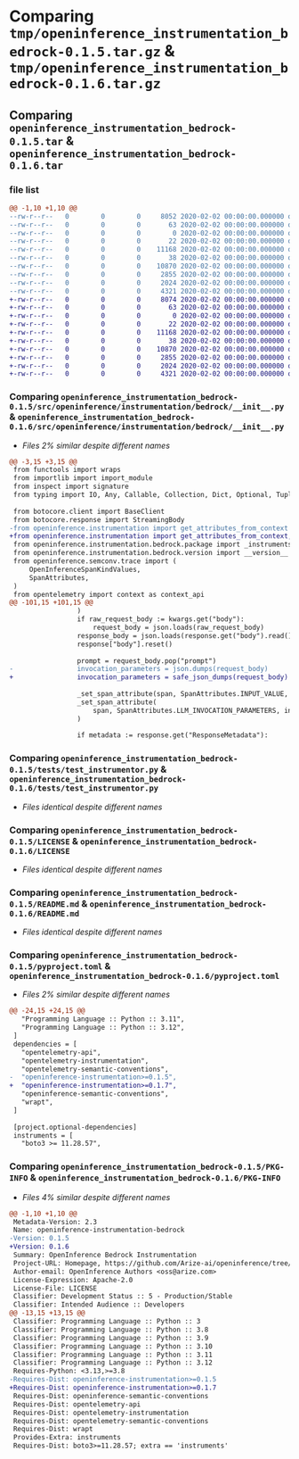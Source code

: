 # Comparing `tmp/openinference_instrumentation_bedrock-0.1.5.tar.gz` & `tmp/openinference_instrumentation_bedrock-0.1.6.tar.gz`

## Comparing `openinference_instrumentation_bedrock-0.1.5.tar` & `openinference_instrumentation_bedrock-0.1.6.tar`

### file list

```diff
@@ -1,10 +1,10 @@
--rw-r--r--   0        0        0     8052 2020-02-02 00:00:00.000000 openinference_instrumentation_bedrock-0.1.5/src/openinference/instrumentation/bedrock/__init__.py
--rw-r--r--   0        0        0       63 2020-02-02 00:00:00.000000 openinference_instrumentation_bedrock-0.1.5/src/openinference/instrumentation/bedrock/package.py
--rw-r--r--   0        0        0        0 2020-02-02 00:00:00.000000 openinference_instrumentation_bedrock-0.1.5/src/openinference/instrumentation/bedrock/py.typed
--rw-r--r--   0        0        0       22 2020-02-02 00:00:00.000000 openinference_instrumentation_bedrock-0.1.5/src/openinference/instrumentation/bedrock/version.py
--rw-r--r--   0        0        0    11168 2020-02-02 00:00:00.000000 openinference_instrumentation_bedrock-0.1.5/tests/test_instrumentor.py
--rw-r--r--   0        0        0       38 2020-02-02 00:00:00.000000 openinference_instrumentation_bedrock-0.1.5/.gitignore
--rw-r--r--   0        0        0    10870 2020-02-02 00:00:00.000000 openinference_instrumentation_bedrock-0.1.5/LICENSE
--rw-r--r--   0        0        0     2855 2020-02-02 00:00:00.000000 openinference_instrumentation_bedrock-0.1.5/README.md
--rw-r--r--   0        0        0     2024 2020-02-02 00:00:00.000000 openinference_instrumentation_bedrock-0.1.5/pyproject.toml
--rw-r--r--   0        0        0     4321 2020-02-02 00:00:00.000000 openinference_instrumentation_bedrock-0.1.5/PKG-INFO
+-rw-r--r--   0        0        0     8074 2020-02-02 00:00:00.000000 openinference_instrumentation_bedrock-0.1.6/src/openinference/instrumentation/bedrock/__init__.py
+-rw-r--r--   0        0        0       63 2020-02-02 00:00:00.000000 openinference_instrumentation_bedrock-0.1.6/src/openinference/instrumentation/bedrock/package.py
+-rw-r--r--   0        0        0        0 2020-02-02 00:00:00.000000 openinference_instrumentation_bedrock-0.1.6/src/openinference/instrumentation/bedrock/py.typed
+-rw-r--r--   0        0        0       22 2020-02-02 00:00:00.000000 openinference_instrumentation_bedrock-0.1.6/src/openinference/instrumentation/bedrock/version.py
+-rw-r--r--   0        0        0    11168 2020-02-02 00:00:00.000000 openinference_instrumentation_bedrock-0.1.6/tests/test_instrumentor.py
+-rw-r--r--   0        0        0       38 2020-02-02 00:00:00.000000 openinference_instrumentation_bedrock-0.1.6/.gitignore
+-rw-r--r--   0        0        0    10870 2020-02-02 00:00:00.000000 openinference_instrumentation_bedrock-0.1.6/LICENSE
+-rw-r--r--   0        0        0     2855 2020-02-02 00:00:00.000000 openinference_instrumentation_bedrock-0.1.6/README.md
+-rw-r--r--   0        0        0     2024 2020-02-02 00:00:00.000000 openinference_instrumentation_bedrock-0.1.6/pyproject.toml
+-rw-r--r--   0        0        0     4321 2020-02-02 00:00:00.000000 openinference_instrumentation_bedrock-0.1.6/PKG-INFO
```

### Comparing `openinference_instrumentation_bedrock-0.1.5/src/openinference/instrumentation/bedrock/__init__.py` & `openinference_instrumentation_bedrock-0.1.6/src/openinference/instrumentation/bedrock/__init__.py`

 * *Files 2% similar despite different names*

```diff
@@ -3,15 +3,15 @@
 from functools import wraps
 from importlib import import_module
 from inspect import signature
 from typing import IO, Any, Callable, Collection, Dict, Optional, Tuple, TypeVar, cast
 
 from botocore.client import BaseClient
 from botocore.response import StreamingBody
-from openinference.instrumentation import get_attributes_from_context
+from openinference.instrumentation import get_attributes_from_context, safe_json_dumps
 from openinference.instrumentation.bedrock.package import _instruments
 from openinference.instrumentation.bedrock.version import __version__
 from openinference.semconv.trace import (
     OpenInferenceSpanKindValues,
     SpanAttributes,
 )
 from opentelemetry import context as context_api
@@ -101,15 +101,15 @@
                 )
                 if raw_request_body := kwargs.get("body"):
                     request_body = json.loads(raw_request_body)
                 response_body = json.loads(response.get("body").read())
                 response["body"].reset()
 
                 prompt = request_body.pop("prompt")
-                invocation_parameters = json.dumps(request_body)
+                invocation_parameters = safe_json_dumps(request_body)
 
                 _set_span_attribute(span, SpanAttributes.INPUT_VALUE, prompt)
                 _set_span_attribute(
                     span, SpanAttributes.LLM_INVOCATION_PARAMETERS, invocation_parameters
                 )
 
                 if metadata := response.get("ResponseMetadata"):
```

### Comparing `openinference_instrumentation_bedrock-0.1.5/tests/test_instrumentor.py` & `openinference_instrumentation_bedrock-0.1.6/tests/test_instrumentor.py`

 * *Files identical despite different names*

### Comparing `openinference_instrumentation_bedrock-0.1.5/LICENSE` & `openinference_instrumentation_bedrock-0.1.6/LICENSE`

 * *Files identical despite different names*

### Comparing `openinference_instrumentation_bedrock-0.1.5/README.md` & `openinference_instrumentation_bedrock-0.1.6/README.md`

 * *Files identical despite different names*

### Comparing `openinference_instrumentation_bedrock-0.1.5/pyproject.toml` & `openinference_instrumentation_bedrock-0.1.6/pyproject.toml`

 * *Files 2% similar despite different names*

```diff
@@ -24,15 +24,15 @@
   "Programming Language :: Python :: 3.11",
   "Programming Language :: Python :: 3.12",
 ]
 dependencies = [
   "opentelemetry-api",
   "opentelemetry-instrumentation",
   "opentelemetry-semantic-conventions",
-  "openinference-instrumentation>=0.1.5",
+  "openinference-instrumentation>=0.1.7",
   "openinference-semantic-conventions",
   "wrapt",
 ]
 
 [project.optional-dependencies]
 instruments = [
   "boto3 >= 11.28.57",
```

### Comparing `openinference_instrumentation_bedrock-0.1.5/PKG-INFO` & `openinference_instrumentation_bedrock-0.1.6/PKG-INFO`

 * *Files 4% similar despite different names*

```diff
@@ -1,10 +1,10 @@
 Metadata-Version: 2.3
 Name: openinference-instrumentation-bedrock
-Version: 0.1.5
+Version: 0.1.6
 Summary: OpenInference Bedrock Instrumentation
 Project-URL: Homepage, https://github.com/Arize-ai/openinference/tree/main/python/instrumentation/openinference-instrumentation-bedrock
 Author-email: OpenInference Authors <oss@arize.com>
 License-Expression: Apache-2.0
 License-File: LICENSE
 Classifier: Development Status :: 5 - Production/Stable
 Classifier: Intended Audience :: Developers
@@ -13,15 +13,15 @@
 Classifier: Programming Language :: Python :: 3
 Classifier: Programming Language :: Python :: 3.8
 Classifier: Programming Language :: Python :: 3.9
 Classifier: Programming Language :: Python :: 3.10
 Classifier: Programming Language :: Python :: 3.11
 Classifier: Programming Language :: Python :: 3.12
 Requires-Python: <3.13,>=3.8
-Requires-Dist: openinference-instrumentation>=0.1.5
+Requires-Dist: openinference-instrumentation>=0.1.7
 Requires-Dist: openinference-semantic-conventions
 Requires-Dist: opentelemetry-api
 Requires-Dist: opentelemetry-instrumentation
 Requires-Dist: opentelemetry-semantic-conventions
 Requires-Dist: wrapt
 Provides-Extra: instruments
 Requires-Dist: boto3>=11.28.57; extra == 'instruments'
```

